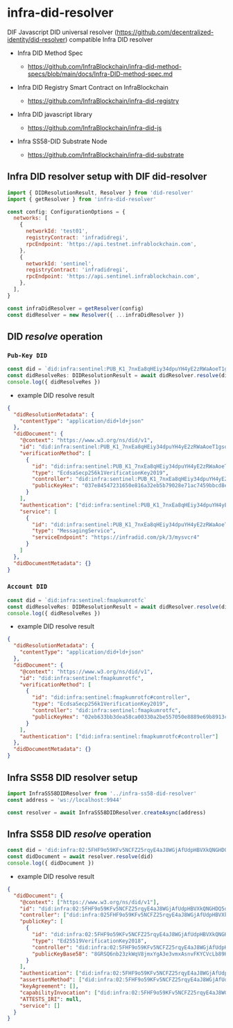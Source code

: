 # infra-did-resolver

DIF Javascript DID universal resolver (https://github.com/decentralized-identity/did-resolver) compatible Infra DID resolver

- Infra DID Method Spec

  - https://github.com/InfraBlockchain/infra-did-method-specs/blob/main/docs/Infra-DID-method-spec.md

- Infra DID Registry Smart Contract on InfraBlockchain

  - https://github.com/InfraBlockchain/infra-did-registry

- Infra DID javascript library

  - https://github.com/InfraBlockchain/infra-did-js

- Infra SS58-DID Substrate Node

  - https://github.com/InfraBlockchain/infra-did-substrate

## Infra DID resolver setup with DIF did-resolver

```javascript
import { DIDResolutionResult, Resolver } from 'did-resolver'
import { getResolver } from 'infra-did-resolver'

const config: ConfigurationOptions = {
  networks: [
    {
      networkId: 'test01',
      registryContract: 'infradidregi',
      rpcEndpoint: 'https://api.testnet.infrablockchain.com',
    },
    {
      networkId: 'sentinel',
      registryContract: 'infradidregi',
      rpcEndpoint: 'https://api.sentinel.infrablockchain.com',
    },
  ],
}

const infraDidResolver = getResolver(config)
const didResolver = new Resolver({ ...infraDidResolver })
```

## DID _resolve_ operation

### `Pub-Key DID`

```javascript
const did = `did:infra:sentinel:PUB_K1_7nxEa8qHEiy34dpuYH4yE2zRWaAoeT1gsdTnh8n5ikapZZrzjx`
const didResolveRes: DIDResolutionResult = await didResolver.resolve(did)
console.log({ didResolveRes })
```

- example DID resolve result

```json
{
  "didResolutionMetadata": {
    "contentType": "application/did+ld+json"
  },
  "didDocument": {
    "@context": "https://www.w3.org/ns/did/v1",
    "id": "did:infra:sentinel:PUB_K1_7nxEa8qHEiy34dpuYH4yE2zRWaAoeT1gsdTnh8n5ikapZZrzjx",
    "verificationMethod": [
      {
        "id": "did:infra:sentinel:PUB_K1_7nxEa8qHEiy34dpuYH4yE2zRWaAoeT1gsdTnh8n5ikapZZrzjx#controller",
        "type": "EcdsaSecp256k1VerificationKey2019",
        "controller": "did:infra:sentinel:PUB_K1_7nxEa8qHEiy34dpuYH4yE2zRWaAoeT1gsdTnh8n5ikapZZrzjx",
        "publicKeyHex": "037e84547231650e816a32eb5b79028e71ac7459bbcd8e81e6697ac9022e64a407"
      }
    ],
    "authentication": ["did:infra:sentinel:PUB_K1_7nxEa8qHEiy34dpuYH4yE2zRWaAoeT1gsdTnh8n5ikapZZrzjx#controller"],
    "service": [
      {
        "id": "did:infra:sentinel:PUB_K1_7nxEa8qHEiy34dpuYH4yE2zRWaAoeT1gsdTnh8n5ikapZZrzjx#service-1",
        "type": "MessagingService",
        "serviceEndpoint": "https://infradid.com/pk/3/mysvcr4"
      }
    ]
  },
  "didDocumentMetadata": {}
}
```

### `Account DID`

```javascript
const did = `did:infra:sentinel:fmapkumrotfc`
const didResolveRes: DIDResolutionResult = await didResolver.resolve(did)
console.log({ didResolveRes })
```

- example DID resolve result

```json
{
  "didResolutionMetadata": {
    "contentType": "application/did+ld+json"
  },
  "didDocument": {
    "@context": "https://www.w3.org/ns/did/v1",
    "id": "did:infra:sentinel:fmapkumrotfc",
    "verificationMethod": [
      {
        "id": "did:infra:sentinel:fmapkumrotfc#controller",
        "type": "EcdsaSecp256k1VerificationKey2019",
        "controller": "did:infra:sentinel:fmapkumrotfc",
        "publicKeyHex": "02eb633bb3dea58ca00330a2be557050e8889e69b8913c6f10966304c4aff91628"
      }
    ],
    "authentication": ["did:infra:sentinel:fmapkumrotfc#controller"]
  },
  "didDocumentMetadata": {}
}
```

## Infra SS58 DID resolver setup

```javascript
import InfraSS58DIDResolver from '../infra-ss58-did-resolver'
const address = 'ws://localhost:9944'

const resolver = await InfraSS58DIDResolver.createAsync(address)
```

## Infra SS58 DID _resolve_ operation

```javascript
const did = 'did:infra:02:5FHF9o59KFv5NCFZ25rqyE4aJ8WGjAfUdpHBVXkQNGHDQ5d2'
const didDocument = await resolver.resolve(did)
console.log({ didDocument })
```

- example DID resolve result

```json
{
  "didDocument": {
    "@context": ["https://www.w3.org/ns/did/v1"],
    "id": "did:infra:02:5FHF9o59KFv5NCFZ25rqyE4aJ8WGjAfUdpHBVXkQNGHDQ5d2",
    "controller": ["did:infra:025FHF9o59KFv5NCFZ25rqyE4aJ8WGjAfUdpHBVXkQNGHDQ5d2"],
    "publicKey": [
      {
        "id": "did:infra:02:5FHF9o59KFv5NCFZ25rqyE4aJ8WGjAfUdpHBVXkQNGHDQ5d2#keys-1",
        "type": "Ed25519VerificationKey2018",
        "controller": "did:infra:02:5FHF9o59KFv5NCFZ25rqyE4aJ8WGjAfUdpHBVXkQNGHDQ5d2",
        "publicKeyBase58": "8GRSQ6nb23zkWqV8jmxYgA3e3vmxAsnvFKYCVcLb89Hw"
      }
    ],
    "authentication": ["did:infra:02:5FHF9o59KFv5NCFZ25rqyE4aJ8WGjAfUdpHBVXkQNGHDQ5d2#keys-1"],
    "assertionMethod": ["did:infra:02:5FHF9o59KFv5NCFZ25rqyE4aJ8WGjAfUdpHBVXkQNGHDQ5d2#keys-1"],
    "keyAgreement": [],
    "capabilityInvocation": ["did:infra:02:5FHF9o59KFv5NCFZ25rqyE4aJ8WGjAfUdpHBVXkQNGHDQ5d2#keys-1"],
    "ATTESTS_IRI": null,
    "service": []
  }
}
```
